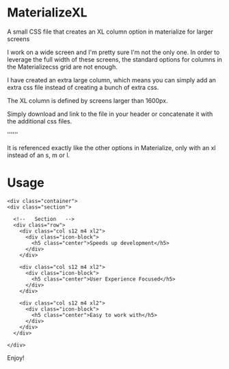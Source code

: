 # MaterializeXL
A small CSS file that creates an XL column option in materialize for larger screens

I work on a wide screen and I'm pretty sure I'm not the only one. In order to leverage the full width of these screens, the standard options for columns in the Materializecss grid are not enough.

I have created an extra large column, which means you can simply add an extra css file instead of creating a bunch of extra css.

The XL column is defined by screens larger than 1600px.

Simply download and link to the file in your header or concatenate it with the additional css files.

'''<link href="css/MaterializeXL.min.css" type="text/css" rel="stylesheet" media="screen,projection"/>'''

It is referenced exactly like the other options in Materialize, only with an xl instead of an s, m or l.

# Usage

    <div class="container">
    <div class="section">

      <!--   Section   -->
      <div class="row">
        <div class="col s12 m4 xl2">
          <div class="icon-block">
            <h5 class="center">Speeds up development</h5>
          </div>
        </div>

        <div class="col s12 m4 xl2">
          <div class="icon-block">
            <h5 class="center">User Experience Focused</h5>
          </div>
        </div>

        <div class="col s12 m4 xl2">
          <div class="icon-block">
            <h5 class="center">Easy to work with</h5>
          </div>
        </div>
      </div>

    </div>
  </div>


Enjoy!
